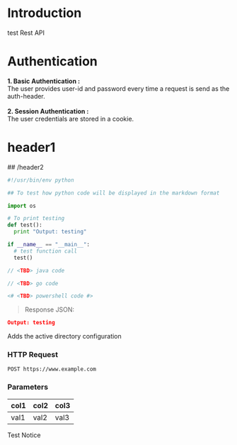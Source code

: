 
# Introduction
test Rest API


# Authentication
<b>1. Basic Authentication :</b></br>
    The user provides user-id and password every time a request is send as the auth-header.</br>
</br>
<b>2. Session Authentication :</b></br>
    The user credentials are stored in a cookie. </br>


# header1

<div class="test-group" markdown="1">
## /header2
</div>


~~~python
#!/usr/bin/env python

## To test how python code will be displayed in the markdown format

import os

# To print testing
def test():
  print "Output: testing"

if __name__ == "__main__":
  # test function call
  test()
~~~


~~~java
// <TBD> java code
~~~


~~~go
// <TBD> go code
~~~


~~~powershell
<# <TBD> powershell code #>
~~~
 
> Response JSON:
 

~~~json
Output: testing
~~~

Adds the active directory configuration

### HTTP Request
`POST https://www.example.com`

### Parameters

col1 | col2 | col3
------------ | ------------ | ------------
val1 | val2 | val3


<aside class="notice">Test Notice</aside>


